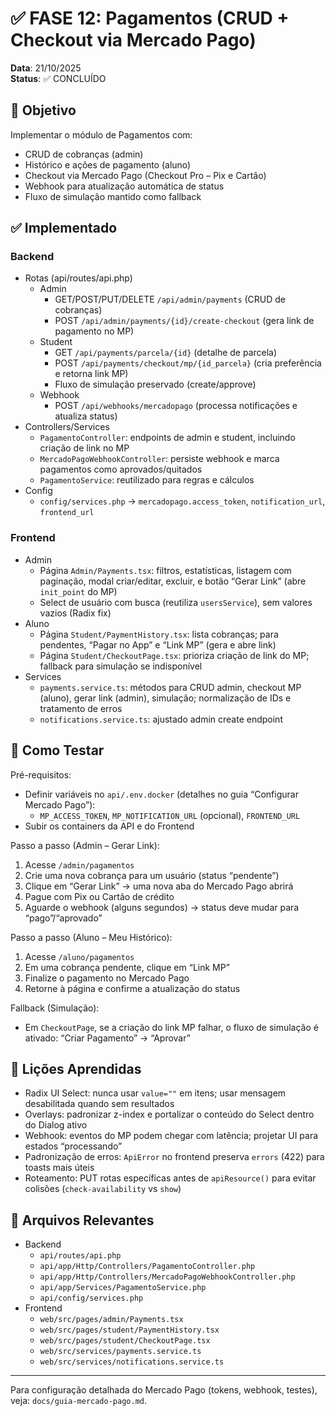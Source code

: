 # ✅ FASE 12: Pagamentos (CRUD + Checkout via Mercado Pago)

**Data**: 21/10/2025  
**Status**: ✅ CONCLUÍDO

## 🎯 Objetivo
Implementar o módulo de Pagamentos com:
- CRUD de cobranças (admin)
- Histórico e ações de pagamento (aluno)
- Checkout via Mercado Pago (Checkout Pro – Pix e Cartão)
- Webhook para atualização automática de status
- Fluxo de simulação mantido como fallback

## ✅ Implementado

### Backend
- Rotas (api/routes/api.php)
  - Admin
    - GET/POST/PUT/DELETE `/api/admin/payments` (CRUD de cobranças)
    - POST `/api/admin/payments/{id}/create-checkout` (gera link de pagamento no MP)
  - Student
    - GET `/api/payments/parcela/{id}` (detalhe de parcela)
    - POST `/api/payments/checkout/mp/{id_parcela}` (cria preferência e retorna link MP)
    - Fluxo de simulação preservado (create/approve)
  - Webhook
    - POST `/api/webhooks/mercadopago` (processa notificações e atualiza status)
- Controllers/Services
  - `PagamentoController`: endpoints de admin e student, incluindo criação de link no MP
  - `MercadoPagoWebhookController`: persiste webhook e marca pagamentos como aprovados/quitados
  - `PagamentoService`: reutilizado para regras e cálculos
- Config
  - `config/services.php` → `mercadopago.access_token`, `notification_url`, `frontend_url`

### Frontend
- Admin
  - Página `Admin/Payments.tsx`: filtros, estatísticas, listagem com paginação, modal criar/editar, excluir, e botão “Gerar Link” (abre `init_point` do MP)
  - Select de usuário com busca (reutiliza `usersService`), sem valores vazios (Radix fix)
- Aluno
  - Página `Student/PaymentHistory.tsx`: lista cobranças; para pendentes, “Pagar no App” e “Link MP” (gera e abre link)
  - Página `Student/CheckoutPage.tsx`: prioriza criação de link do MP; fallback para simulação se indisponível
- Services
  - `payments.service.ts`: métodos para CRUD admin, checkout MP (aluno), gerar link (admin), simulação; normalização de IDs e tratamento de erros
  - `notifications.service.ts`: ajustado admin create endpoint

## 🧪 Como Testar

Pré-requisitos:
- Definir variáveis no `api/.env.docker` (detalhes no guia “Configurar Mercado Pago”):
  - `MP_ACCESS_TOKEN`, `MP_NOTIFICATION_URL` (opcional), `FRONTEND_URL`
- Subir os containers da API e do Frontend

Passo a passo (Admin – Gerar Link):
1) Acesse `/admin/pagamentos`
2) Crie uma nova cobrança para um usuário (status “pendente”)
3) Clique em “Gerar Link” → uma nova aba do Mercado Pago abrirá
4) Pague com Pix ou Cartão de crédito
5) Aguarde o webhook (alguns segundos) → status deve mudar para “pago”/“aprovado”

Passo a passo (Aluno – Meu Histórico):
1) Acesse `/aluno/pagamentos`
2) Em uma cobrança pendente, clique em “Link MP”
3) Finalize o pagamento no Mercado Pago
4) Retorne à página e confirme a atualização do status

Fallback (Simulação):
- Em `CheckoutPage`, se a criação do link MP falhar, o fluxo de simulação é ativado: “Criar Pagamento” → “Aprovar”

## 📝 Lições Aprendidas
- Radix UI Select: nunca usar `value=""` em itens; usar mensagem desabilitada quando sem resultados
- Overlays: padronizar z-index e portalizar o conteúdo do Select dentro do Dialog ativo
- Webhook: eventos do MP podem chegar com latência; projetar UI para estados “processando”
- Padronização de erros: `ApiError` no frontend preserva `errors` (422) para toasts mais úteis
- Roteamento: PUT rotas específicas antes de `apiResource()` para evitar colisões (`check-availability` vs `show`)

## 📎 Arquivos Relevantes
- Backend
  - `api/routes/api.php`
  - `api/app/Http/Controllers/PagamentoController.php`
  - `api/app/Http/Controllers/MercadoPagoWebhookController.php`
  - `api/app/Services/PagamentoService.php`
  - `api/config/services.php`
- Frontend
  - `web/src/pages/admin/Payments.tsx`
  - `web/src/pages/student/PaymentHistory.tsx`
  - `web/src/pages/student/CheckoutPage.tsx`
  - `web/src/services/payments.service.ts`
  - `web/src/services/notifications.service.ts`

---

Para configuração detalhada do Mercado Pago (tokens, webhook, testes), veja: `docs/guia-mercado-pago.md`.
